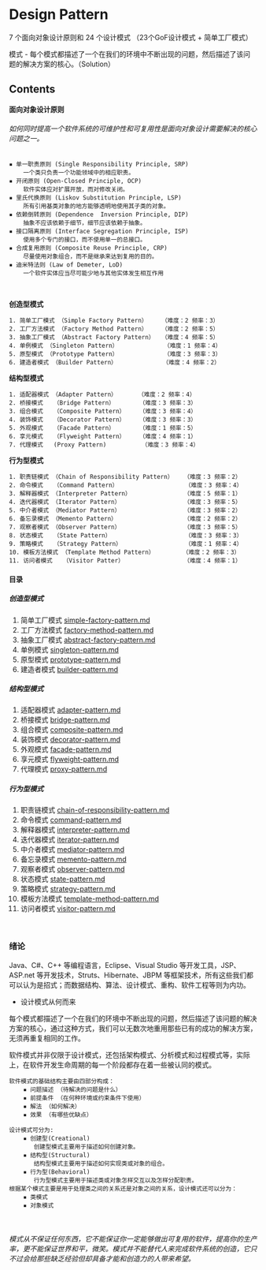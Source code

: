 # Design Pattern
7 个面向对象设计原则和 24 个设计模式 （23个GoF设计模式 + 简单工厂模式）

模式 - 每个模式都描述了一个在我们的环境中不断出现的问题，然后描述了该问题的解决方案的核心。（Solution）

## Contents

**面向对象设计原则**
###### 如何同时提高一个软件系统的可维护性和可复用性是面向对象设计需要解决的核心问题之一。
```
▪ 单一职责原则 (Single Responsibility Principle, SRP)
    一个类只负责一个功能领域中的相应职责。
▪ 开闭原则 (Open-Closed Principle, OCP)
    软件实体应对扩展开放，而对修改关闭。
▪ 里氏代换原则 (Liskov Substitution Principle, LSP)
    所有引用基类对象的地方能够透明地使用其子类的对象。
▪ 依赖倒转原则 (Dependence  Inversion Principle, DIP)
    抽象不应该依赖于细节，细节应该依赖于抽象。
▪ 接口隔离原则 (Interface Segregation Principle, ISP)
    使用多个专门的接口，而不使用单一的总接口。
▪ 合成复用原则 (Composite Reuse Principle, CRP)
    尽量使用对象组合，而不是继承来达到复用的目的。
▪ 迪米特法则 (Law of Demeter, LoD)
    一个软件实体应当尽可能少地与其他实体发生相互作用
```

<br>

**创造型模式**
```
1. 简单工厂模式 （Simple Factory Pattern）    （难度：2 频率：3）
2. 工厂方法模式 （Factory Method Pattern）    （难度：2 频率：5）
3. 抽象工厂模式 （Abstract Factory Pattern）  （难度：4 频率：5）
4. 单例模式 （Singleton Pattern）             （难度：1 频率：4）
5. 原型模式 （Prototype Pattern）             （难度：3 频率：3）
6. 建造者模式 （Builder Pattern）             （难度：4 频率：2）
```

**结构型模式**
```
1. 适配器模式 （Adapter Pattern）      （难度：2 频率：4）
2. 桥接模式   （Bridge Pattern）       （难度：3 频率：3）
3. 组合模式   （Composite Pattern）    （难度：3 频率：4）
4. 装饰模式   （Decorator Pattern）    （难度：3 频率：3）
5. 外观模式   （Facade Pattern）       （难度：1 频率：5）
6. 享元模式   （Flyweight Pattern）    （难度：4 频率：1）
7. 代理模式   (Proxy Pattern)          （难度：3 频率：4）
```

**行为型模式**
```
1. 职责链模式 （Chain of Responsibility Pattern）   （难度：3 频率：2）
2. 命令模式   （Command Pattern）                   （难度：3 频率：4）
3. 解释器模式 （Interpreter Pattern）               （难度：5 频率：1）
4. 迭代器模式 （Iterator Pattern）                  （难度：3 频率：5）
5. 中介者模式 （Mediator Pattern）                  （难度：3 频率：2）
6. 备忘录模式 （Memento Pattern）                   （难度：2 频率：2）
7. 观察者模式 （Observer Pattern）                  （难度：3 频率：5）
8. 状态模式   （State Pattern）                     （难度：3 频率：3）
9. 策略模式   （Strategy Pattern）                  （难度：1 频率：4）
10. 模板方法模式 （Template Method Pattern）        （难度：2 频率：3）
11. 访问者模式   （Visitor Patter）                 （难度：4 频率：1）
```

#### 目录

##### 创造型模式
1. 简单工厂模式 [simple-factory-pattern.md](simple-factory-pattern.md)
2. 工厂方法模式 [factory-method-pattern.md](factory-method-pattern.md)
3. 抽象工厂模式 [abstract-factory-pattern.md](abstract-factory-pattern.md)
4. 单例模式 [singleton-pattern.md](singleton-pattern.md)
5. 原型模式 [prototype-pattern.md](prototype-pattern.md)
6. 建造者模式 [builder-pattern.md](builder-pattern.md)

##### 结构型模式
1. 适配器模式 [adapter-pattern.md](adapter-pattern.md)
2. 桥接模式 [bridge-pattern.md](bridge-pattern.md)
3. 组合模式 [composite-pattern.md](composite-pattern.md)
4. 装饰模式 [decorator-pattern.md](decorator-pattern.md)
5. 外观模式 [facade-pattern.md](facade-pattern.md)
6. 享元模式 [flyweight-pattern.md](flyweight-pattern.md)
7. 代理模式 [proxy-pattern.md](proxy-pattern.md)

##### 行为型模式
1. 职责链模式 [chain-of-responsibility-pattern.md](chain-of-responsibility-pattern.md)
2. 命令模式 [command-pattern.md](command-pattern.md)
3. 解释器模式 [interpreter-pattern.md](interpreter-pattern.md)
4. 迭代器模式 [iterator-pattern.md](iterator-pattern.md)
5. 中介者模式 [mediator-pattern.md](mediator-pattern.md)
6. 备忘录模式 [memento-pattern.md](memento-pattern.md)
7. 观察者模式 [observer-pattern.md](observer-pattern.md)
8. 状态模式 [state-pattern.md](state-pattern.md)
9. 策略模式 [strategy-pattern.md](strategy-pattern.md)
10. 模板方法模式 [template-method-pattern.md](template-method-pattern.md)
11. 访问者模式 [visitor-pattern.md](visitor-pattern.md)

<br>

### **绪论**
Java、C#、C++ 等编程语言，Eclipse、Visual Studio 等开发工具，JSP、ASP.net 等开发技术，Struts、Hibernate、JBPM 等框架技术，所有这些我们都可以认为是招式；而数据结构、算法、设计模式、重构、软件工程等则为内功。

* 设计模式从何而来

每个模式都描述了一个在我们的环境中不断出现的问题，然后描述了该问题的解决方案的核心，通过这种方式，我们可以无数次地重用那些已有的成功的解决方案，无须再重复相同的工作。

软件模式并非仅限于设计模式，还包括架构模式、分析模式和过程模式等，实际上，在软件开发生命周期的每一个阶段都存在着一些被认同的模式。

```
软件模式的基础结构主要由四部分构成：
    ▪ 问题描述 （待解决的问题是什么）
    ▪ 前提条件 （在何种环境或约束条件下使用）
    ▪ 解法 （如何解决）
    ▪ 效果 （有哪些优缺点）
```
```
设计模式可分为:
    ▪ 创建型(Creational)
       创建型模式主要用于描述如何创建对象。
    ▪ 结构型(Structural)
       结构型模式主要用于描述如何实现类或对象的组合。
    ▪ 行为型(Behavioral)
       行为型模式主要用于描述类或对象怎样交互以及怎样分配职责。
根据某个模式主要是用于处理类之间的关系还是对象之间的关系，设计模式还可以分为：
    ▪ 类模式
    ▪ 对象模式
```

<br>

###### 模式从不保证任何东西，它不能保证你一定能够做出可复用的软件，提高你的生产率，更不能保证世界和平，微笑。模式并不能替代人来完成软件系统的创造，它只不过会给那些缺乏经验但却具备才能和创造力的人带来希望。
